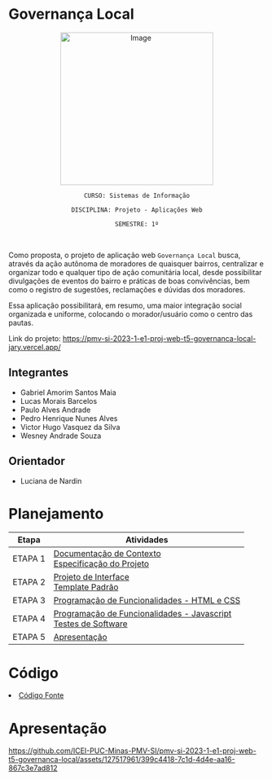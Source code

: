 # Governança Local
<div align="center" text-align="center">
<img src="https://cdn.discordapp.com/attachments/997555737490370611/1100953342244560937/WhatsApp_Image_2023-04-24_at_22.19.42-removebg-preview.png" alt="Image" width="300px"> 

`CURSO: Sistemas de Informação`

`DISCIPLINA: Projeto - Aplicações Web`

`SEMESTRE: 1º`
</div>
<br>

Como proposta, o projeto de aplicação web `Governança Local` busca, através da ação autônoma de moradores de quaisquer bairros, centralizar e organizar todo e qualquer tipo de ação comunitária local, desde possibilitar divulgações de eventos do bairro e práticas de boas convivências, bem como o registro de sugestões, reclamações e dúvidas dos moradores. 

Essa aplicação possibilitará, em resumo, uma maior integração social organizada e uniforme, colocando o morador/usuário como o centro das pautas.

Link do projeto: https://pmv-si-2023-1-e1-proj-web-t5-governanca-local-jary.vercel.app/

## Integrantes

* Gabriel Amorim Santos Maia
* Lucas Morais Barcelos
* Paulo Alves Andrade
* Pedro Henrique Nunes Alves
* Victor Hugo Vasquez da Silva
* Wesney Andrade Souza

## Orientador

* Luciana de Nardin

# Planejamento

| Etapa         | Atividades |
|  :----:   | ----------- |
| ETAPA 1         |[Documentação de Contexto](docs/context.md) <br> [Especificação do Projeto](docs/especification.md) |
| ETAPA 2         |[Projeto de Interface](docs/interface.md) <br> [Template Padrão](docs/template.md) |
| ETAPA 3         |[Programação de Funcionalidades - HTML e CSS](docs/development.md) |
| ETAPA 4        |[Programação de Funcionalidades - Javascript](docs/development.md) <br> [Testes de Software ](docs/tests.md) |
| ETAPA 5         | [Apresentação](presentation/README.md) |

# Código

<li><a href="https://github.com/ICEI-PUC-Minas-PMV-SI/pmv-si-2023-1-e1-proj-web-t5-governanca-local/tree/main/src"> Código Fonte</a></li>



# Apresentação


https://github.com/ICEI-PUC-Minas-PMV-SI/pmv-si-2023-1-e1-proj-web-t5-governanca-local/assets/127517961/399c4418-7c1d-4d4e-aa16-867c3e7ad812


